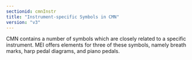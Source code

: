 ```yaml
---
sectionid: cmnInstr
title: "Instrument-specific Symbols in CMN"
version: "v3"
---
```


CMN contains a number of symbols which are closely related to a specific instrument.
MEI
offers elements for three of these symbols, namely breath marks, harp pedal diagrams,
and
piano pedals.

